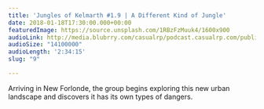 ```yaml
---
title: 'Jungles of Kelmarth #1.9 | A Different Kind of Jungle'
date: 2018-01-18T17:30:00.000+00:00
featuredImage: https://source.unsplash.com/1RBzFzMuuk4/1600x900
audioLink: http://media.blubrry.com/casualrp/podcast.casualrp.com/public/EP%20009%20-%20A%20Different%20Kind%20of%20Jungle.mp3
audioSize: "14100000"
audioLength: '2:34:15'
slug: "9"

---
```

Arriving in New Forlonde, the group begins exploring this new urban landscape and discovers it has its own types of dangers.